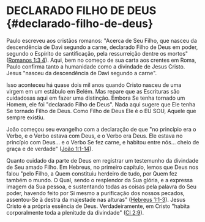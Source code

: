 # DECLARADO FILHO DE DEUS {#declarado-filho-de-deus}

Paulo escreveu aos cristãos romanos: &quot;Acerca de Seu Filho, que nasceu da descendência de Davi segundo a carne, declarado Filho de Deus em poder, segundo o Espírito de santificação, pela ressurreição dentre os mortos&quot; ([Romanos 1:3,4](http://bibliaonline.com.br/acf/rm/1/3,4)). Aqui, bem no começo de sua carta aos crentes em Roma, Paulo confirma tanto a humanidade como a divindade de Jesus Cristo. Jesus &quot;nasceu da descendência de Davi segundo a carne&quot;.

Isso aconteceu há quase dois mil anos quando Cristo nasceu de uma virgem em um estábulo em Belém. Mas repare que as Escrituras são cuidadosas aqui em fazer uma distinção. Embora Se tenha tornado um Homem, ele foi &quot;declarado Filho de Deus&quot;. Nada aqui sugere que Ele tenha Se tornado Filho de Deus. Como Filho de Deus Ele é o EU SOU, Aquele que sempre existiu.

João começou seu evangelho com a declaração de que &quot;no princípio era o Verbo, e o Verbo estava com Deus, e o Verbo era Deus. Ele estava no princípio com Deus... e o Verbo Se fez carne, e habitou entre nós... cheio de graça e de verdade&quot; ([João 1:1-14](http://bibliaonline.com.br/acf/jo/1/1-14)).

Quanto cuidado da parte de Deus em registrar um testemunho da divindade de Seu amado Filho. Em Hebreus, no primeiro capítulo, lemos que Deus nos falou &quot;pelo Filho, a Quem constituiu herdeiro de tudo, por Quem fez também o mundo. O Qual, sendo o resplendor da Sua glória, e a expressa imagem da Sua pessoa, e sustentando todas as coisas pela palavra do Seu poder, havendo feito por Si mesmo a purificação dos nossos pecados, assentou-Se à destra da majestade nas alturas&quot; ([Hebreus 1:1-3](http://bibliaonline.com.br/acf/hb/1/1-3)). Jesus Cristo é a própria essência de Deus. Verdadeiramente, em Cristo &quot;habita corporalmente toda a plenitude da divindade&quot; ([Cl 2:9](http://bibliaonline.com.br/acf/cl/2/9)).